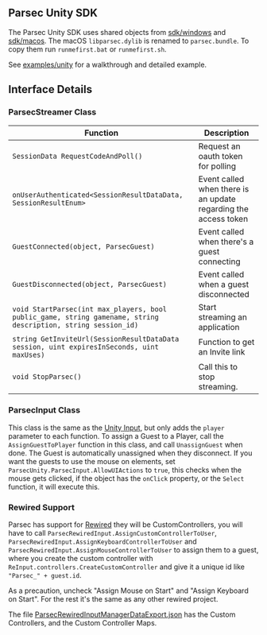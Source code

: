 ## Parsec Unity SDK
The Parsec Unity SDK uses shared objects from [sdk/windows](../windows) and [sdk/macos](../macos). The macOS `libparsec.dylib` is renamed to `parsec.bundle`. To copy them run `runmefirst.bat` or `runmefirst.sh`.

See [examples/unity](/examples/unity) for a walkthrough and detailed example.

## Interface Details

### ParsecStreamer Class
| Function | Description |
|----------|-------------|
| `SessionData RequestCodeAndPoll()` | Request an oauth token for polling |
| `onUserAuthenticated<SessionResultDataData, SessionResultEnum>` | Event called when there is an update regarding the access token |
| `GuestConnected(object, ParsecGuest)` | Event called when there's a guest connecting |
| `GuestDisconnected(object, ParsecGuest)` | Event called when a guest disconnected |
| `void StartParsec(int max_players, bool public_game, string gamename, string description, string session_id)` | Start streaming an application |
| `string GetInviteUrl(SessionResultDataData session, uint expiresInSeconds, uint maxUses)` | Function to get an Invite link |
| `void StopParsec()` | Call this to stop streaming. |

### ParsecInput Class
This class is the same as the [Unity Input](https://docs.unity3d.com/ScriptReference/Input.html), but only adds the `player` parameter to each function. To assign a Guest to a Player, call the `AssignGuestToPlayer` function in this class, and call `UnassignGuest` when done. The Guest is automatically unassigned when they disconnect. If you want the guests to use the mouse on elements, set `ParsecUnity.ParsecInput.AllowUIActions` to `true`, this checks when the mouse gets clicked, if the object has the `onClick` property, or the `Select` function, it will execute this.

### Rewired Support
Parsec has support for [Rewired](https://assetstore.unity.com/detail/tools/utilities/rewired-21676) they will be CustomControllers, you will have to call `ParsecRewiredInput.AssignCustomControllerToUser`, `ParsecRewiredInput.AssignKeyboardControllerToUser` and `ParsecRewiredInput.AssignMouseControllerToUser` to assign them to a guest, where you create the custom controller with `ReInput.controllers.CreateCustomController` and give it a unique id like `"Parsec_" + guest.id`.

As a precaution, uncheck "Assign Mouse on Start" and "Assign Keyboard on Start". For the rest it's the same as any other rewired project.

The file [ParsecRewiredInputManagerDataExport.json](ParsecRewiredInputManagerDataExport.json) has the Custom Controllers, and the Custom Controller Maps.
